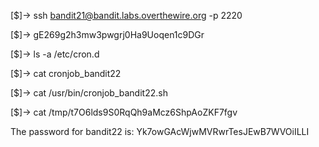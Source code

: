 [$]-> ssh bandit21@bandit.labs.overthewire.org -p 2220

[$]-> gE269g2h3mw3pwgrj0Ha9Uoqen1c9DGr

[$]-> ls -a /etc/cron.d

[$]-> cat cronjob_bandit22

[$]-> cat /usr/bin/cronjob_bandit22.sh

[$]-> cat /tmp/t7O6lds9S0RqQh9aMcz6ShpAoZKF7fgv

The password for bandit22 is: Yk7owGAcWjwMVRwrTesJEwB7WVOiILLI
